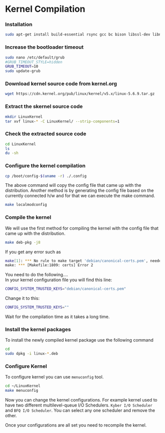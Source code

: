 # Kernel Compilation

### Installation

```bash  
sudo apt-get install build-essential rsync gcc bc bison libssl-dev libncurses5-dev libelf-dev dwarves
```

### Increase the bootloader timeout

```bash
sudo nano /etc/default/grub
#GRUB_TIMEOUT_STYLE=hidden
GRUB_TIMEOUT=10
sudo update-grub	
```

### Download kernel source code from kernel.org

```bash
wget https://cdn.kernel.org/pub/linux/kernel/v5.x/linux-5.6.9.tar.gz
```

### Extract the skernel source code

```bash
mkdir LinuxKernel
tar xvf linux-* -C LinuxKernel/ --strip-components=1
```

### Check the extracted source code

```bash
cd LinuxKernel
ls
du -sh
```

### Configure the kernel compilation

```bash
cp /boot/config-$(uname -r) ./.config 
```

The above command will copy the config file that came up with the distribution. Another method is by generating the config file based on the currently connected h/w and for that we can execute the make command.

```bash
make localmodconfig
``` 

### Compile the kernel

We will use the first method for compiling the kernel with the config file that came up with the distribution.
  
```bash
make deb-pkg -j8
```
If you get any error such as 

```bash
make[1]: *** No rule to make target 'debian/canonical-certs.pem', needed by 'certs/x509_certificate_list'.  Stop.
make: *** [Makefile:1809: certs] Error 2
```

You need to do the following....<br>
In your kernel configuration file you will find this line:
```bash
CONFIG_SYSTEM_TRUSTED_KEYS="debian/canonical-certs.pem"
```
Change it to this:
```bash
CONFIG_SYSTEM_TRUSTED_KEYS=""
```
Wait for the compilation time as it takes a long time.

### Install the kernel packages

To install the newly compiled kernel package use the following command

```bash
cd 
sudo dpkg -i linux-*.deb
```

### Configure Kernel 

To configure kernel you can use `menuconfig` tool. 

```bash
cd ~/LinuxKernel
make menuconfig
```

Now you can change the kernel configurations. For example kernel used to have two different multilevel-queue I/O Schedulers. `Kyber I/O Scheduler` and `BFQ I/O Scheduler`. You can select any one scheduler and remove the other.

Once your configurations are all set you need to recompile the kernel. 
